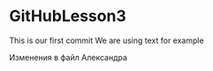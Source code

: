 # GitHubLesson3

This is our first commit
We are using text for example

Изменения в файл Александра
